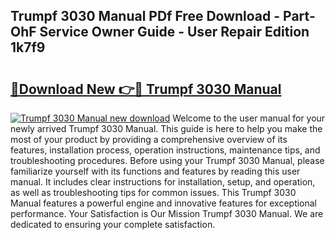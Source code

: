 ## Trumpf 3030 Manual PDf Free Download - Part-OhF Service Owner Guide - User Repair Edition 1k7f9

# <h2><a href="http://bc77648.oget.top/?id=Trumpf+3030+Manual">🔗Download New 👉🔴 Trumpf 3030 Manual</a></h2>

[![Trumpf 3030 Manual new download](https://i.imgur.com/5g1atiW.png)](http://bc77648.oget.top/?id=Trumpf+3030+Manual)
Welcome to the user manual for your newly arrived Trumpf 3030 Manual. This guide is here to help you make the most of your product by providing a comprehensive overview of its features, installation process, operation instructions, maintenance tips, and troubleshooting procedures. Before using your Trumpf 3030 Manual, please familiarize yourself with its functions and features by reading this user manual. It includes clear instructions for installation, setup, and operation, as well as troubleshooting tips for common issues. This Trumpf 3030 Manual features a powerful engine and innovative features for exceptional performance. Your Satisfaction is Our Mission Trumpf 3030 Manual. We are dedicated to ensuring your complete satisfaction.
